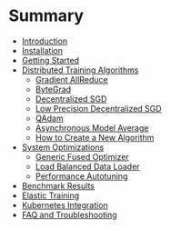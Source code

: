 # Summary

* [Introduction](./introduction.md)
* [Installation](./installation.md)
* [Getting Started](./getting-started/index.md)
* [Distributed Training Algorithms](./algorithms/index.md)
    * [Gradient AllReduce](./algorithms/gradient-allreduce.md)
    * [ByteGrad](./algorithms/bytegrad.md)
    * [Decentralized SGD](./algorithms/decentralized.md)
    * [Low Precision Decentralized SGD](./algorithms/low-precision-decentralized.md)
    * [QAdam](./algorithms/q-adam.md)
    * [Asynchronous Model Average](./algorithms/async-model-average.md)
    * [How to Create a New Algorithm](./how-to-create-a-new-algorithm/index.md)
* [System Optimizations](./more-optimizations/index.md)
    * <a href="https://bagua.readthedocs.io/en/latest/autoapi/bagua/torch_api/contrib/fused_optimizer/index.html">Generic Fused Optimizer</a>
    * <a href="https://bagua.readthedocs.io/en/latest/autoapi/bagua/torch_api/contrib/load_balancing_data_loader/index.html">Load Balanced Data Loader</a>
    * [Performance Autotuning](./performance-autotuning/index.md)
* [Benchmark Results](./benchmark/index.md)
* [Elastic Training](./elastic-training/index.md)
* [Kubernetes Integration](./kubernetes-integration/index.md)
* [FAQ and Troubleshooting](./faq_troubleshooting.md)
